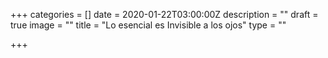 +++
categories = []
date = 2020-01-22T03:00:00Z
description = ""
draft = true
image = ""
title = "Lo esencial es Invisible a los ojos"
type = ""

+++
